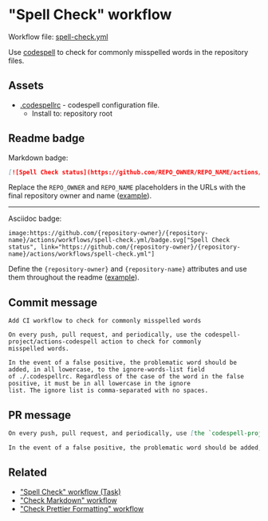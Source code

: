 # "Spell Check" workflow

Workflow file: [spell-check.yml](spell-check.yml)

Use [codespell](https://github.com/codespell-project/codespell) to check for commonly misspelled words in the repository files.

## Assets

- [.codespellrc](https://github.com/arduino/tooling-project-assets/blob/main/workflow-templates/assets/spell-check/.codespellrc) - codespell configuration file.
  - Install to: repository root

## Readme badge

Markdown badge:

```markdown
[![Spell Check status](https://github.com/REPO_OWNER/REPO_NAME/actions/workflows/spell-check.yml/badge.svg)](https://github.com/REPO_OWNER/REPO_NAME/actions/workflows/spell-check.yml)
```

Replace the `REPO_OWNER` and `REPO_NAME` placeholders in the URLs with the final repository owner and name ([example](https://raw.githubusercontent.com/arduino-libraries/ArduinoIoTCloud/master/README.md)).

---

Asciidoc badge:

```adoc
image:https://github.com/{repository-owner}/{repository-name}/actions/workflows/spell-check.yml/badge.svg["Spell Check status", link="https://github.com/{repository-owner}/{repository-name}/actions/workflows/spell-check.yml"]
```

Define the `{repository-owner}` and `{repository-name}` attributes and use them throughout the readme ([example](https://raw.githubusercontent.com/arduino-libraries/WiFiNINA/master/README.adoc)).

## Commit message

```
Add CI workflow to check for commonly misspelled words

On every push, pull request, and periodically, use the codespell-project/actions-codespell action to check for commonly
misspelled words.

In the event of a false positive, the problematic word should be added, in all lowercase, to the ignore-words-list field
of ./.codespellrc. Regardless of the case of the word in the false positive, it must be in all lowercase in the ignore
list. The ignore list is comma-separated with no spaces.
```

## PR message

```markdown
On every push, pull request, and periodically, use [the `codespell-project/actions-codespell` action](https://github.com/codespell-project/actions-codespell) to check for commonly misspelled words.

In the event of a false positive, the problematic word should be added, in all lowercase, to the `ignore-words-list` field of `./.codespellrc`. Regardless of the case of the word in the false positive, it must be in all lowercase in the ignore list. The ignore list is comma-separated with no spaces.
```

## Related

- ["Spell Check" workflow (Task)](https://github.com/arduino/tooling-project-assets/blob/main/workflow-templates/spell-check-task.md)
- ["Check Markdown" workflow](check-markdown.md)
- ["Check Prettier Formatting" workflow](check-prettier-formatting.md)
